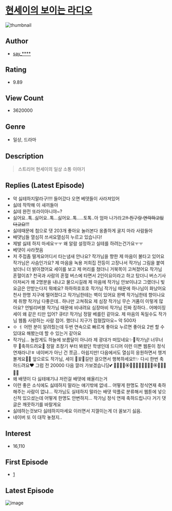 # [현세이의 보이는 라디오](https://comic.naver.com/bestChallenge/list?titleId=727585)
![thumbnail](https://image-comic.pstatic.net/user_contents_data/challenge_comic/2019/09/03/325109/thumbnail_202x164248f84bb_53d6_4e7f_ae3a_df5eb3e6b87f_00003181.JPEG)

## Author
- [say_****](https://comic.naver.com/artistTitle?id=325109)

## Rating
- 9.89

## View Count
- 3620000

## Genre
- 일상, 드라마

## Description
> 스트리머 현세이의 일상 소통 이야기

## Replies (Latest Episode)
- 악 싫테하지말라구!!!! 들어갔다 오면 베뎃들이 사라져있어
- 싫테 작작해 이 새끼들아
- 싫테 완전 또라이아니야~?
- 싫어요..톡..싫어요..톡...싫어요..톡.....토톡..아 엄마 나가라고~~!! 친구랑 연락하고있다고요~~!!!
- 싫테때문에 첨으로 댓 203개 좋아요 눌러본다 옹졸하게 굴지 마라 사람들아
- 배댓님들 열심히 쓰셔요열심히 누르고 있습니다!
- 제발 싫테 하지 마세요ㅜㅜ 왜 알람 설정하고 실테를 하려는건가요ㅜㅜ
- 베댓이 사라졋음
- 저 주접좀 떨게요어디서 타는냄새 안나요? 작가님을 향한 제 마음이 불타고 있어요 작가님은 사슴인가요? 제 마음을 녹용 저희집 전등이 고장나서 작가님 그림을 붙여놨더니 더 밝아졌어요 세이를 보고 제 머리를 쳤더니 거북목이 고쳐졌어요 작가님 혼혈이죠? 천국과 사람의 혼혈 버스에 타면서 2인이요이라고 하고 탔더니 버스기사 아저씨가 왜 2명분을 내냐고 물으시길래 제 마음에 작가님 안보이냐고 그랬더니 빛 요금은 안받는다지 뭐예요? 하하하호호호 작가님 작가님 때문에 하나님이 화났어요 천사 한명 지구에 떨어졌다고 작가님한테는 벽이 있어요 완벽 작가님한테 향이나요 제 취향 작가님 다좋은데.. 하나만 고쳐줘요 제 심장 작가님 무슨 거품이 이렇게 많아요? 언빌리버블 작가님 때문에 비내려요 심장마비 작가님 진짜 징하다.. 어메이징 세이 왜 같은 티만 입어? 큐티! 작가님 정말 베를린 같아요. 제 마음의 독일수도 작가님 웹툽 사랑하는 사람 접어. 했더니 지구가 접혔잖아요~ 악 500자
- ㅇ ㅓ 어떤 분이 알려줬는데 두번 연속으로 빠르게 좋아요 누르면 좋아요 2번 할 수 있대요 해봤는데 할 수 있는거 같아요
- 작가님... 놀랍게도 하늘에 보름달이 아니라 제 광대가 떠있네요✨🌈작가님! 너무너무 🎊축하드려요🎊 정말 초창기 부터 봐왔던 학생인데 드디어 이런 이쁜 웹툰이 정식 연재라니!ㅎ 네이버가 아닌 건 쪼금.. 아쉽지만! 다음에서도 열심히 응원하면서 챙겨볼게요👍🏻 앞으로도 작가님, 세이 🌼꽃🌼길만 걸으면서 행복하세요!!✨ 다시 한번 축하드려요❤ 그럼 전 20000 다음 깔러 가보겠습니당💕 💛💐🌸💮🏵🌹🌺🌻🌼🌷💐🌸💮🏵🌹🌺🌻🌼💛
- 왜 배뎃이 다 싫테얘기냐 저런걸 배뎃에 왜올리는거
- 이런 좋은 소식에도 싫테하지 말라는 얘기밖에 없네... 어떻게 한명도 정식연재 축하해주는 사람이 없냐... 작가님도 실테하지 말라는 배댓 악플로 분류해서 웹툰에 넣으신적 있으셨는데 어떻게 한명도 안변하지... 작가님 정식 연재 축하드립니다 거기 댓글은 깨끗하기를 바랄게요
- 싫테하는것보다 싫테하지마세요 이러면서 지껄이는게 더 꼴보기 싫음.
- 네이버 또 이 대작 놓쳤지..

## Interest
- 16,110

## First Episode
- [1](https://comic.naver.com/bestChallenge/detail?titleId=727585&no=1)

## Latest Episode
![image](https://image-comic.pstatic.net/user_contents_data/challenge_comic/2020/04/26/325109/upload_4062870519751991907.jpeg)
